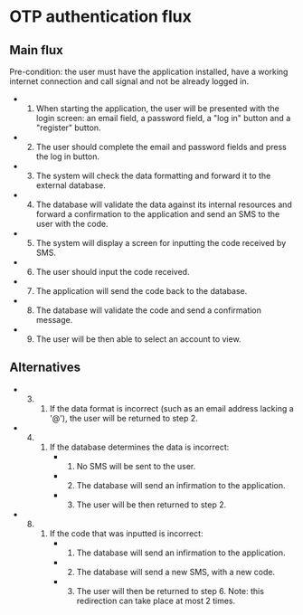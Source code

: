 # OTP authentication flux
## Main flux
 Pre-condition: the user must have the application installed, have a working internet connection and call signal and not be already logged in.
* 1. When starting the application, the user will be presented with the login screen: an email field, a password field, a "log in" button and a "register" button.
* 2. The user should complete the email and password fields and press the log in button.
* 3. The system will check the data formatting and forward it to the external database.
* 4. The database will validate the data against its internal resources and forward a confirmation to the application and send an SMS to the user with the code.
* 5. The system will display a screen for inputting the code received by SMS.
* 6. The user should input the code received.
* 7. The application will send the code back to the database.
* 8. The database will validate the code and send a confirmation message.
* 9. The user will be then able to select an account to view.
## Alternatives
* 3. 1. If the data format is incorrect (such as an email address lacking a '@'), the user will be returned to step 2.
* 4. 1. If the database determines the data is incorrect:
        * 1. No SMS will be sent to the user.
        * 2. The database will send an infirmation to the application.
        * 3. The user will be then returned to step 2.
* 8. 1. If the code that was inputted is incorrect:
        * 1. The database will send an infirmation to the application.
        * 2. The database will send a new SMS, with a new code.
        * 3. The user will then be returned to step 6.
        Note: this redirection can take place at most 2 times.

